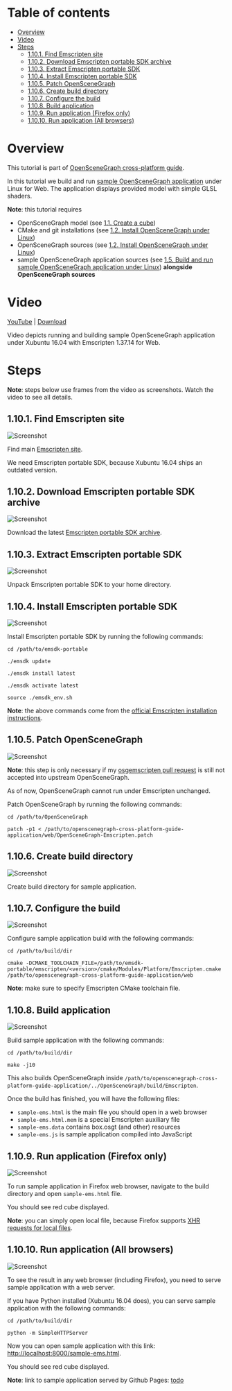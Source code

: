 Table of contents
=================

* [Overview](#overview)
* [Video](#video)
* [Steps](#steps)
  * [1.10.1. Find Emscripten site](#step-find-emscripten)
  * [1.10.2. Download Emscripten portable SDK archive](#step-dl-emscripten)
  * [1.10.3. Extract Emscripten portable SDK](#step-extract-emscripten)
  * [1.10.4. Install Emscripten portable SDK](#step-install-emscripten)
  * [1.10.5. Patch OpenSceneGraph](#step-patch)
  * [1.10.6. Create build directory](#step-build-dir)
  * [1.10.7. Configure the build](#step-cfg)
  * [1.10.8. Build application](#step-build)
  * [1.10.9. Run application (Firefox only)](#step-run-ff)
  * [1.10.10. Run application (All browsers)](#step-run)

<a name="overview"/>

Overview
========

This tutorial is part of [OpenSceneGraph cross-platform guide](http://github.com/OGStudio/openscenegraph-cross-platform-guide).

In this tutorial we build and run
[sample OpenSceneGraph application](http://github.com/OGStudio/openscenegraph-cross-platform-guide-application)
under Linux for Web. The application displays provided model with simple GLSL shaders.

**Note**: this tutorial requires
* OpenSceneGraph model (see [1.1. Create a cube](../1.1.CreateCube))
* CMake and git installations (see [1.2. Install OpenSceneGraph under Linux](../1.2.InstallUnderLinux))
* OpenSceneGraph sources (see [1.2. Install OpenSceneGraph under Linux](../1.2.InstallUnderLinux))
* sample OpenSceneGraph application sources (see [1.5. Build and run sample OpenSceneGraph application under Linux](../1.5.SampleUnderLinux)) **alongside OpenSceneGraph sources**

<a name="video"/>

Video
=====

[YouTube](https://youtu.be/ci2qZjnPEts) | [Download](readme/video.mp4)

Video depicts running and building sample OpenSceneGraph application
under Xubuntu 16.04 with Emscripten 1.37.14 for Web.

<a name="steps"/>

Steps
=====

**Note**: steps below use frames from the video as screenshots.
Watch the video to see all details.

<a name="step-find-emscripten"/>

1.10.1. Find Emscripten site
----------------------------

  ![Screenshot](readme/f030.png)

  Find main [Emscripten site](http://emscripten.org).
  
  We need Emscripten portable SDK, because Xubuntu 16.04
  ships an outdated version.

<a name="step-dl-emscripten"/>

1.10.2. Download Emscripten portable SDK archive
------------------------------------------------

  ![Screenshot](readme/f049.png)

  Download the latest
  [Emscripten portable SDK archive](http://kripken.github.io/emscripten-site/docs/getting_started/downloads.html).

<a name="step-extract-emscripten"/>

1.10.3. Extract Emscripten portable SDK
---------------------------------------

  ![Screenshot](readme/f076.png)

  Unpack Emscripten portable SDK to your home directory.

<a name="step-install-emscripten"/>

1.10.4. Install Emscripten portable SDK
---------------------------------------

  ![Screenshot](readme/f100.png)

  Install Emscripten portable SDK by running the following commands:

  `cd /path/to/emsdk-portable`

  `./emsdk update`

  `./emsdk install latest`

  `./emsdk activate latest`

  `source ./emsdk_env.sh`

  **Note**: the above commands come from the
  [official Emscripten installation instructions](http://kripken.github.io/emscripten-site/docs/getting_started/downloads.html).

<a name="step-patch"/>

1.10.5. Patch OpenSceneGraph
----------------------------

  ![Screenshot](readme/f190.png)

  **Note**: this step is only necessary if my
  [osgemscripten pull request](https://github.com/openscenegraph/OpenSceneGraph/pull/267)
  is still not accepted into upstream OpenSceneGraph.

  As of now, OpenSceneGraph cannot run under Emscripten unchanged.

  Patch OpenSceneGraph by running the following commands:

  `cd /path/to/OpenSceneGraph`

  `patch -p1 < /path/to/openscenegraph-cross-platform-guide-application/web/OpenSceneGraph-Emscripten.patch`

<a name="step-build-dir"/>

1.10.6. Create build directory
------------------------------

  ![Screenshot](readme/f207.png)

  Create build directory for sample application.

<a name="step-cfg"/>

1.10.7. Configure the build
---------------------------

  ![Screenshot](readme/f263.png)

  Configure sample application build with the following commands:
 
  `cd /path/to/build/dir`

  `cmake -DCMAKE_TOOLCHAIN_FILE=/path/to/emsdk-portable/emscripten/<version>/cmake/Modules/Platform/Emscripten.cmake /path/to/openscenegraph-cross-platform-guide-application/web`

  **Note**: make sure to specify Emscripten CMake toolchain file.

<a name="step-build"/>

1.10.8. Build application
-------------------------

  ![Screenshot](readme/f298.png)

  Build sample application with the following commands:

  `cd /path/to/build/dir`

  `make -j10`

  This also builds OpenSceneGraph inside
  `/path/to/openscenegraph-cross-platform-guide-application/../OpenSceneGraph/build/Emscripten`.

  Once the build has finished, you will have the following files:
  * `sample-ems.html` is the main file you should open in a web browser
  * `sample-ems.html.mem` is a special Emscripten auxiliary file
  * `sample-ems.data` contains box.osgt (and other) resources
  * `sample-ems.js` is sample application compiled into JavaScript

<a name="step-run-ff"/>

1.10.9. Run application (Firefox only)
--------------------------------------

  ![Screenshot](readme/f338.png)

  To run sample application in Firefox web browser,
  navigate to the build directory and open `sample-ems.html` file.

  You should see red cube displayed.

  **Note**: you can simply open local file, because Firefox supports [XHR requests for local files](http://kripken.github.io/emscripten-site/docs/getting_started/Tutorial.html).

<a name="step-run"/>

1.10.10. Run application (All browsers)
--------------------------------------

  ![Screenshot](readme/f387.png)

  To see the result in any web browser (including Firefox), you need to serve sample
  application with a web server.

  If you have Python installed (Xubuntu 16.04 does), you can serve sample application
  with the following commands:

  `cd /path/to/build/dir`

  `python -m SimpleHTTPServer`

  Now you can open sample application with this link:
  [http://localhost:8000/sample-ems.html](http://localhost:8000/sample-ems.html).

  You should see red cube displayed.

  **Note**: link to sample application served by Github Pages: [todo](todo)


